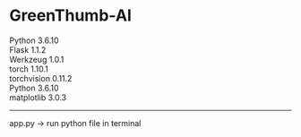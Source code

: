 # GreenThumb-AI

Python 3.6.10<br>
Flask 1.1.2<br>
Werkzeug 1.0.1<br>
torch 1.10.1<br>
torchvision  0.11.2<br>
Python 3.6.10<br>
matplotlib 3.0.3

<hr>

app.py -> run python file in terminal
